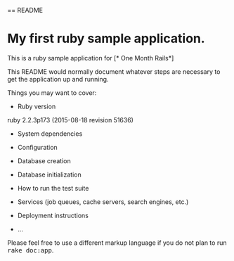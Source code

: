 == README

# My first ruby sample application.

This is a ruby sample application for 
[* One Month Rails*]

This README would normally document whatever steps are necessary to get the
application up and running.

Things you may want to cover:

* Ruby version

ruby 2.2.3p173 (2015-08-18 revision 51636)

* System dependencies

* Configuration

* Database creation

* Database initialization

* How to run the test suite

* Services (job queues, cache servers, search engines, etc.)

* Deployment instructions

* ...


Please feel free to use a different markup language if you do not plan to run
<tt>rake doc:app</tt>.
